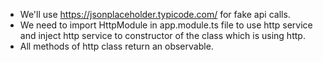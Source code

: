 - We'll use https://jsonplaceholder.typicode.com/ for fake api calls.
- We need to import HttpModule in app.module.ts file to use http service and inject http service to constructor of the class which is using http.
- All methods of http class return an observable.



